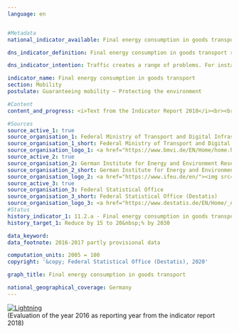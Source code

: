 ```yaml
---                   
language: en                   


#Metadata                   
national_indicator_available: Final energy consumption in goods transport                   

dns_indicator_definition: Final energy consumption in goods transport represents the energy consumption for the carriage of goods within Germany via inland shipping, by rail and by road.                   

dns_indicator_intention: Traffic creates a range of problems. For instance, noise and air pollutants impair the quality of life especially in cities, and traffic-related emissions contribute to climate change. The emission of harmful greenhouse gases is closely linked to the energy consumed for transport purposes. Therefore, final energy consumption in goods transport is to be reduced by 15 to 20&nbsp;% by 2030.                   

indicator_name: Final energy consumption in goods transport                   
section: Mobility                   
postulate: Guaranteeing mobility – Protecting the environment                   

#Content                    
content_and_progress: <i>Text from the Indicator Report 2018</i><br><br>The data regarding domestic final energy consumption originate from the Transport Emission Model (TREMOD) database at the ifeu (German Institute for Energy and Environmental Research). TREMOD is a model for evaluating traffic emissions. The data include fuel consumption levels within Germany according to the so-called consumption concept, that is, irrespective of the place of fuelling. “Final energy” refers to the part of the energy used directly during transportation, so this excludes conversion losses that arise during production of fuels as well as possible pipeline losses.<br><br>The transport performances in goods transport used to calculate the specific energy consumption in this sector are computed by the ifeu on behalf of the Federal Ministry of Transport and Digital Infrastructure. Road goods transport takes into account transports on lorries with payloads in excess of 3.5 tonnes. However, goods transport by air is not included as it accounts for negligibly small volumes.<br><br>The indicator for final energy consumption in goods transport refers by definition to consumption within Germany. The influence of the German economy’s increasingly international links in the context of globalisation are reflected only to an insufficient degree. As a result, transport flows and the associated energy consumption that arises due to German exports and imports are not included.<br><br>In addition to energy consumption, energy efficiency, i.e. energy consumption per tonne-kilometre, is also presented. The number of tonne-kilometres provides information about the extent to which transport intensity, or the distance per transported tonne, changes.<br><br>Contrary to the targeted goal of the Federal Government, final energy consumption for the carriage of goods in 2016 increased by 10.0&nbsp;% compared to 2005. This sharp increase can be attributed primarily to goods transport by road. Final energy consumption for road goods transport increased during this period by 12.2&nbsp;%, while consumption for rail and inland waterways transport was considerably reduced (– 8.5% and – 17.8% respectively).<br><br>During the same period, the goods transport performance increased by 12.9&nbsp;%. With similar energy consumption in 2005 and 2016, efficiency increased markedly by 2.5&nbsp;% during this period.<br><br>During the financial and economic crisis of 2009, price-adjusted gross value added in manufacturing suffered a particularly sharp decline of nearly 20&nbsp;%. This heavy loss affected the transport sector in particular, which reacts directly to increases and decreases in the production of goods. The resulting lower utilisation of transport capacity explains the slight increase in average energy consumption per tonne-kilometre, despite the fact that overall energy consumption fell sharply during the crisis years.<br><br>Besides the presumably short-term consequences of the financial and economic crisis of 2009, a number of long-term factors also influenced the development of final energy consumption in goods transport during the review period between 2005 and 2016. For instance, the number of production steps per company has decreased, something that is normally associated with greater transport volumes because companies procure more intermediate goods from domestic and international suppliers. Furthermore, the average distance between the production location for the goods and their place of use increased, which also caused transport volumes to increase. These effects are countered by a shift in the demand structure towards less material-intensive goods (e. g. an increasing demand for services). The resulting change in the composition of the volume of goods dampened the increase in transport-related energy consumption.                   

#Sources
source_active_1: true                           
source_organisation_1: Federal Ministry of Transport and Digital Infrastructure                           
source_organisation_1_short: Federal Ministry of Transport and Digital Infrastructure (BMVI)                           
source_organisation_logo_1: <a href="https://www.bmvi.de/EN/Home/home.html"><img src="https://g205sdgs.github.io/sdg-indicators/public/LogosEn/bmvi.png" alt="Logo Federal Ministry of Transport and Digital Infrastructure (BMVI)" title="Click here to visit the homepage of the organization" /></a>
source_active_2: true                           
source_organisation_2: German Institute for Energy and Environment Research                           
source_organisation_2_short: German Institute for Energy and Environmental Research (IFEU)                           
source_organisation_logo_2: <a href="https://www.ifeu.de/en/"><img src="https://g205sdgs.github.io/sdg-indicators/public/LogosEn/ifeu.png" alt="Logo German Institute for Energy and Environmental Research (IFEU)" title="Click here to visit the homepage of the organization" /></a>
source_active_3: true                           
source_organisation_3: Federal Statistical Office                           
source_organisation_3_short: Federal Statistical Office (Destatis)                           
source_organisation_logo_3: <a href="https://www.destatis.de/EN/Home/_node.html"><img src="https://g205sdgs.github.io/sdg-indicators/public/LogosEn/destatis.png" alt="Logo Federal Statistical Office (Destatis)" title="Click here to visit the homepage of the organization" /></a>
#Status                   
history_indicator_1: 11.2.a - Final energy consumption in goods transport                   
history_target_1: Reduce by 15 to 20&nbsp;% by 2030

data_keyword:                    
data_footnote: 2016-2017 partly provisional data                   

computation_units: 2005 = 100                   
copyright: '&copy; Federal Statistical Office (Destatis), 2020'                   

graph_title: Final energy consumption in goods transport                   

national_geographical_coverage: Germany                   
---
```

<div>                           
  <div class="my-header">                           
    <a href="https://sustainabledevelopment-deutschland.github.io/en/status/"><img src="https://g205sdgs.github.io/sdg-indicators/public/Wettersymbole/Blitz.png" title="The indicator is not moving in the right direction so that the gap to the target value is widening" alt="Lightning" />                           
    </a>                           
  </div>
  <div class="my-header-note">
    <span>(Evaluation of the year 2016 as reporting year from the indicator report 2018)</span>
  </div>                           
</div>